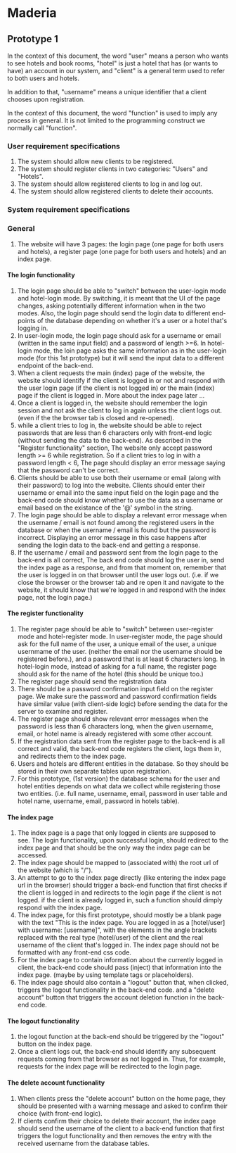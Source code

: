# Maderia
## Prototype 1
In the context of this document, the word "user" means a person who wants to see hotels and book rooms, "hotel" is just a hotel that has (or wants to have) an account in our system, and "client" is a general term used to refer to both users and hotels.

In addition to that, "username" means a unique identifier that a client chooses upon registration. 

In the context of this document, the word "function" is used to imply any process in general. It is not limited to the programming construct we normally call "function".

### User requirement specifications

1. The system should allow new clients to be registered.
2. The system should register clients in two categories: "Users" and "Hotels".
3. The system should allow registered clients to log in and log out.
4. The system should allow registered clients to delete their accounts.

### System requirement specifications
### General
1. The website will have 3 pages: the login page (one page for both users and hotels), a register page (one page for both users and hotels) and an index page.

#### The login functionality
1. The login page should be able to "switch" between the user-login mode and hotel-login mode. By switching, it is meant that the UI of the page changes, asking potentially different information when in the two modes. Also, the login page should send the login data to different end-points of the database depending on whether it's a user or a hotel that's logging in.
2. In user-login mode, the login page should ask for a username or email (written in the same input field) and a password of length >=6. In hotel-login mode, the loin page asks the same information as in the user-login mode (for this 1st prototype) but it will send the input data to a different endpoint of the back-end.
2. When a client requests the main (index) page of the website, the website should identify if the client is logged in or not and respond with the user login page (if the client is not logged in) or the main (index) page if the client is logged in. More about the index page later ...
3. Once a client is logged in, the website should remember the login session and not ask the client to log in again unless the client logs out. (even if the the browser tab is closed and re-opened).
4. while a client tries to log in, the website should be able to reject passwords that are less than 6 characters only with front-end logic (without sending the data to the back-end). As described in the "Register functionality" section, The website only accept password length >= 6 while registration. So if a client tries to log in with a password length < 6, The page should display an error message saying that the password can't be correct.
5. Clients should be able to use both their username or email (along with their password) to log into the website. Clients should enter their username or email into the same input field on the login page and the back-end code should know whether to use the data as a username or email based on the existance of the '@' symbol in the string.
6. The login page should be able to display a relevant error message when the username / email is not found among the registered users in the database or when the username / email is found but the password is incorrect. Displaying an error message in this case happens after sending the login data to the back-end and getting a response.
7. If the username / email and password sent from the login page to the back-end is all correct, The back end code should log the user in, send the index page as a response, and from that moment on, remember that the user is logged in on that browser until the user logs out. (i.e. if we close the browser or the browser tab and re open it and navigate to the website, it should know that we're logged in and respond with the index page, not the login page.)

#### The register functionality
1. The register page should be able to "switch" between user-register mode and hotel-register mode. In user-register mode, the page should ask for the full name of the user, a unique email of the user, a unique usernmame of the user. (neither the email nor the username should be registered before.), and a password that is at least 6 characters long. In hotel-login mode, instead of asking for a full name, the register page should ask for the name of the hotel (this should be unique too.)
2. The register page should send the registration data 
3. There should be a password confirmation input field on the register page. We make sure the password and password confirmation fields have similar value (with client-side logic) before sending the data for the server to examine and register.
4. The register page should show relevant error messages when the password is less than 6 characters long, when the given username, email, or hotel name is already registered with some other account.
5. If the registration data sent from the register page to the back-end is all correct and valid, the back-end code registers the client, logs them in, and redirects them to the index page.
6. Users and hotels are different entities in the database. So they should be stored in their own separate tables upon registration.
7. For this prototype, (1st version) the database schema for the user and hotel entities depends on what data we collect while registering those two entities. (i.e. full name, username, email, password in user table and hotel name, username, email, password in hotels table).

#### The index page
1. The index page is a page that only logged in clients are supposed to see. The login functionality, upon successful login, should redirect to the index page and that should be the only way the index page can be accessed.
2. The index page should be mapped to (associated with) the root url of the website (which is "/").
3. An attempt to go to the index page directly (like entering the index page url in the browser) should trigger a back-end function that first checks if the client is logged in and redirects to the login page if the client is not logged. if the client is already logged in, such a function should dimply respond with the index page.
4. The index page, for this first prototype, should mostly be a blank page with the text "This is the index page. You are logged in as a [hotel/user] with username: [username]", with the elements in the angle brackets replaced with the real type (hotel/user) of the client and the real username of the client that's logged in. The index page should not be formatted with any front-end css code.
5. For the index page to contain information about the currently logged in client, the back-end code should pass (inject) that information into the index page. (maybe by using template tags or placeholders).
6. The index page should also contain a "logout" button that, when clicked, triggers the logout functionality in the back-end code. and a "delete account" button that triggers the account deletion function in the back-end code.

#### The logout functionality
1. the logout function at the back-end should be triggered by the "logout" button on the index page.
2. Once a client logs out, the back-end should identify any subsequent requests coming from that browser as not logged in. Thus, for example, requests for the index page will be redirected to the login page.

#### The delete account functionality
1. When clients press the "delete account" button on the home page, they should be presented with a warning message and asked to confirm their choice (with front-end logic).
2. If clients confirm their choice to delete their account, the index page should send the username of the client to a back-end function that first triggers the logut functionality and then removes the entry with the received username from the database tables.






